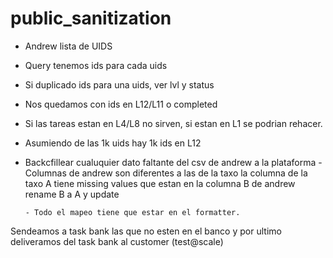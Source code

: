 # public_sanitization


- Andrew lista de UIDS
- Query tenemos ids para cada uids
- Si duplicado ids para una uids, ver lvl y status
- Nos quedamos con ids en L12/L11 o completed

- Si las tareas estan en L4/L8 no sirven, si estan en L1 se podrian rehacer.

- Asumiendo de las 1k uids hay 1k ids en L12

- Backcfillear cualuquier dato faltante del csv de andrew a la plataforma
      - Columnas de andrew son diferentes a las de la taxo
  la columna de la taxo A tiene missing values que estan en la columna B de andrew
  rename B a A y update
  
      - Todo el mapeo tiene que estar en el formatter.
Sendeamos a task bank las que no esten en el banco y por ultimo deliveramos del task bank al customer (test@scale)
